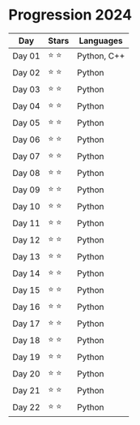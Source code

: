 # Progression 2024

| Day    | Stars         | Languages   |
| ------ | ------------- | ----------- |
| Day 01 | :star: :star: | Python, C++ |
| Day 02 | :star: :star: | Python      |
| Day 03 | :star: :star: | Python      |
| Day 04 | :star: :star: | Python      |
| Day 05 | :star: :star: | Python      |
| Day 06 | :star: :star: | Python      |
| Day 07 | :star: :star: | Python      |
| Day 08 | :star: :star: | Python      |
| Day 09 | :star: :star: | Python      |
| Day 10 | :star: :star: | Python      |
| Day 11 | :star: :star: | Python      |
| Day 12 | :star: :star: | Python      |
| Day 13 | :star: :star: | Python      |
| Day 14 | :star: :star: | Python      |
| Day 15 | :star: :star: | Python      |
| Day 16 | :star: :star: | Python      |
| Day 17 | :star: :star: | Python      |
| Day 18 | :star: :star: | Python      |
| Day 19 | :star: :star: | Python      |
| Day 20 | :star: :star: | Python      |
| Day 21 | :star: :star: | Python      |
| Day 22 | :star: :star: | Python      |
